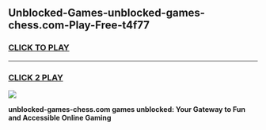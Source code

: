 
## Unblocked-Games-unblocked-games-chess.com-Play-Free-t4f77
<h3>
<a href="https://premium76.site?title=unblocked-games-chess.com&ref=23A">CLICK TO PLAY</a></h3>
<hr>

<h3>
<a href="https://premium76.site?title=unblocked-games-chess.com&ref=23A">CLICK 2 PLAY</a>
  
</h3>

<a href="https://premium76.site?title=unblocked-games-chess.com&ref=23A"><img src="https://clearcache.store/games.png"></a>


**unblocked-games-chess.com games unblocked: Your Gateway to Fun and Accessible Online Gaming**
